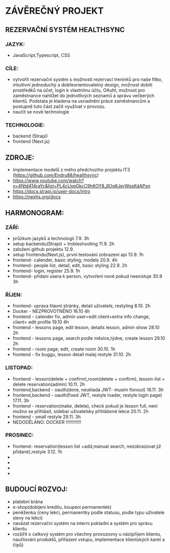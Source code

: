 
# ZÁVĚREČNÝ PROJEKT
## REZERVAČNÍ SYSTÉM HEALTHSYNC

### JAZYK:
  - JavaScript,Typescript, CSS
### CÍLE:
  - vytvořit rezervační systém s možností rezervací treninků pro naše fitko, intuitivní jednoduchý a dobřeorientovatelný design, možnost dobití prostředků na účet, login k vlastnímu účtu, OAuht, možnost pro zaměstnance nahlížet do jednotlivých seznamů a správu večkerých klientů. Podstata je kladena na  usnadnění práce zaměstnancům a postupně tuto část začít využívat v provozu.
  - naučit se nové technologie
### TECHNOLOGIE: 
  - backend (Strapi)
  - frontend (Next.js)

## ZDROJE:
  - Implementace modelů z mého předchozího projektu IT3 (https://github.com/Endru88/healthsync)
  - https://www.youtube.com/watch?v=4Ntd414raYc&list=PL4cUxeGkcC9h6OY8_8Oq6JerWqsKdAPxn
  - https://docs.strapi.io/user-docs/intro
  - https://nextjs.org/docs


## HARMONOGRAM:



### ZÁŘÍ:
  - průzkum jazyků a technologii                            7.9.     3h
  - setup backendu(Strapi)  + trobleshooting                11.9.    2h
  - založení github projektu                                12.9.
  - setup frontendu(Next.js), první testování zobrazení api  13.9.    1h
  - frontend- calender, basic styling, models  20.9.    4h
  - frontend- people list, detail, edit, basic styling       22.9.      2h
  - frontend- login, register                               25.9.       1h
  - frontend- přidaní usera k person, vytvoření nové pokud neexistuje 30.9 3h

### ŘÍJEN:
  - frontend- uprava hlavní stránky, detail uživatele, restyling 8.10. 2h
  - Docker - NEZPROVOTNĚNO  16.10 4h
  - frontend - calender fix, admin user=edit client+extra info change, client= edit profile 19.10 4h
  - frontend - lessons page, edit lesson, details lesson, admin show  28.10 2h
  - frontend - lessons page, search podle měsíce,týdne, create lesson  29.10 2h
  - frontend - room page, edit, create room   30.10. 1h
  - frontend - fix buggu, lesson detail malej restyle 31.10. 2h

### LISTOPAD:
  - frontend - lesson(delete + confirm),room(delete + confirm), lesson-list + delete reservation(admin) 10.11. 2h
  - frontend,backend - oauth(done, neuklada JWT- musím fixnout) 16.11. 3h
  - frontend,backend - oauth(fixed JWT, restyle loader, restyle login page) 17.11. 3h
  - frontend - reservation(make, delete), check pokud je lesson full, není možno se přihlásit, sidebar uživatelsky přihlášené lekce 20.11. 2h
  - frontend - small restyle 29.11. 3h
  - NEDODĚLÁNO: DOCKER !!!!!!!!!!!!


### PROSINEC:
  - frontend- reservation(lesson list +add,manual search, nezobrazovat již přidané),restyle 3.12. 1h
  - 
  - 
  - 
  - 

## BUDOUCÍ ROZVOJ:
 - platební brána
 - e-shop(dobijeni kreditu, koupeni permanentek)
 - peněženka (ceny lekci, permanentky podle statusu, podle typu uživatele slevy na lekci)
 - navázat rezervační systém na interní pokladní a systém pro správu klientu
 - rozšířit o celkový systém pro všechny provozovny u nás(příjem klientu, naučtování produktů, přiřazení vstupu, implementace klientských karet a čipů)